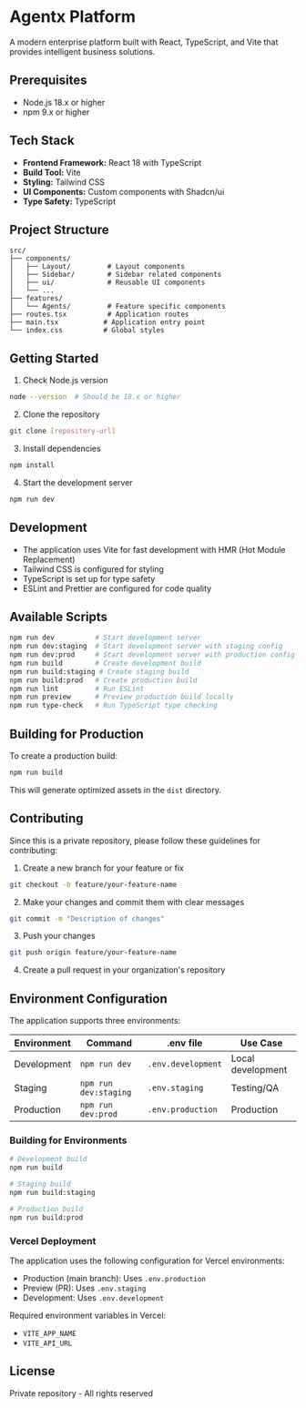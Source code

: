 # Agentx Platform 

A modern enterprise platform built with React, TypeScript, and Vite that provides intelligent business solutions.

## Prerequisites 

- Node.js 18.x or higher
- npm 9.x or higher

## Tech Stack

- **Frontend Framework:** React 18 with TypeScript
- **Build Tool:** Vite
- **Styling:** Tailwind CSS
- **UI Components:** Custom components with Shadcn/ui
- **Type Safety:** TypeScript

## Project Structure

```
src/
├── components/
│   ├── Layout/         # Layout components
│   ├── Sidebar/        # Sidebar related components
│   ├── ui/             # Reusable UI components
│   └── ...
├── features/
│   └── Agents/         # Feature specific components
├── routes.tsx          # Application routes
├── main.tsx           # Application entry point
└── index.css          # Global styles
```

## Getting Started

1. Check Node.js version
```bash
node --version  # Should be 18.x or higher
```

2. Clone the repository
```bash
git clone [repository-url]
```

3. Install dependencies
```bash
npm install
```

4. Start the development server
```bash
npm run dev
```

## Development

- The application uses Vite for fast development with HMR (Hot Module Replacement)
- Tailwind CSS is configured for styling
- TypeScript is set up for type safety
- ESLint and Prettier are configured for code quality

## Available Scripts

```bash
npm run dev          # Start development server
npm run dev:staging  # Start development server with staging config
npm run dev:prod     # Start development server with production config
npm run build        # Create development build
npm run build:staging # Create staging build
npm run build:prod   # Create production build
npm run lint         # Run ESLint
npm run preview      # Preview production build locally
npm run type-check   # Run TypeScript type checking
```

## Building for Production

To create a production build:

```bash
npm run build
```

This will generate optimized assets in the `dist` directory.

## Contributing

Since this is a private repository, please follow these guidelines for contributing:

1. Create a new branch for your feature or fix
```bash
git checkout -b feature/your-feature-name
```

2. Make your changes and commit them with clear messages
```bash
git commit -m "Description of changes"
```

3. Push your changes
```bash
git push origin feature/your-feature-name
```

4. Create a pull request in your organization's repository

## Environment Configuration

The application supports three environments:

| Environment | Command | .env file | Use Case |
|------------|---------|-----------|-----------|
| Development | `npm run dev` | `.env.development` | Local development |
| Staging | `npm run dev:staging` | `.env.staging` | Testing/QA |
| Production | `npm run dev:prod` | `.env.production` | Production |

### Building for Environments

```bash
# Development build
npm run build

# Staging build
npm run build:staging

# Production build
npm run build:prod
```

### Vercel Deployment

The application uses the following configuration for Vercel environments:

- Production (main branch): Uses `.env.production`
- Preview (PR): Uses `.env.staging`
- Development: Uses `.env.development`

Required environment variables in Vercel:
- `VITE_APP_NAME`
- `VITE_API_URL`

## License

Private repository -  All rights reserved
